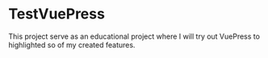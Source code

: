 # TestVuePress
This project serve as an educational project where I will try out VuePress to highlighted so of my created features.
